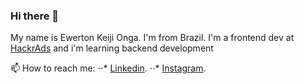 ### Hi there 👋

My name is Ewerton Keiji Onga. I'm from Brazil. I'm a frontend dev at [HackrAds](https://www.linkedin.com/company/audience-hackr/) and i'm learning backend development

📫 How to reach me:
⋅⋅* [Linkedin](https://www.linkedin.com/in/ewerton-onga-7772a9125/).
⋅⋅* [Instagram](https://www.instagram.com/keijihonga/?hl=pt-br).

<!--
**keijionga/keijionga** is a ✨ _special_ ✨ repository because its `README.md` (this file) appears on your GitHub profile.

Here are some ideas to get you started:

- 🔭 I’m currently working on ...
- 🌱 I’m currently learning ...
- 👯 I’m looking to collaborate on ...
- 🤔 I’m looking for help with ...
- 💬 Ask me about ...
- 📫 How to reach me: ...
- 😄 Pronouns: ...
- ⚡ Fun fact: ...
-->
